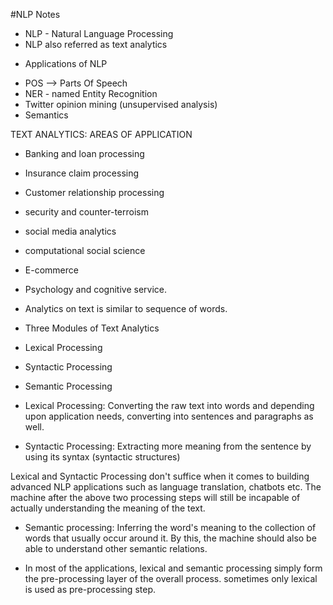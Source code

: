 #NLP Notes
- NLP - Natural Language Processing
- NLP also referred as text analytics

* Applications of NLP
- POS --> Parts Of Speech
- NER - named Entity Recognition
- Twitter opinion mining (unsupervised analysis)
- Semantics

TEXT ANALYTICS: AREAS OF APPLICATION
- Banking and loan processing
- Insurance claim processing
- Customer relationship processing
- security and counter-terroism
- social media analytics
- computational social science
- E-commerce
- Psychology and cognitive service.

- Analytics on text is similar to sequence of words.

- Three Modules of Text Analytics
 - Lexical Processing
 - Syntactic Processing
 - Semantic Processing

- Lexical Processing: Converting the raw text into words and depending upon application needs, converting into sentences and paragraphs as well.

- Syntactic Processing: Extracting more meaning from the sentence by using its syntax (syntactic structures)

Lexical and Syntactic Processing don't suffice when it comes to building advanced NLP applications such as language translation, chatbots etc. The machine after the above two processing steps will still be incapable of actually understanding the meaning of the text.

- Semantic processing: Inferring the word's meaning to the collection of words that usually occur around it. By this, the machine should also be able to understand other semantic relations.

 - In most of the applications, lexical and semantic processing simply form the pre-processing layer of the overall process. sometimes only lexical is used as pre-processing step.

 

